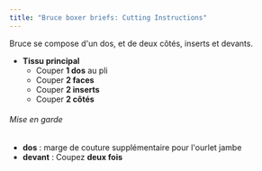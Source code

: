 ```yaml
---
title: "Bruce boxer briefs: Cutting Instructions"
---
```


Bruce se compose d'un dos, et de deux côtés, inserts et devants.

- **Tissu principal**
  - Couper **1 dos** au pli
  - Couper **2 faces**
  - Couper **2 inserts**
  - Couper **2 côtés**

<Warning>

###### Mise en garde
- **dos** : marge de couture supplémentaire pour l'ourlet jambe
- **devant** : Coupez **deux fois**

</Warning>
